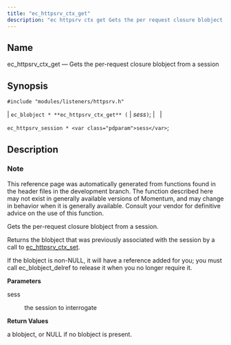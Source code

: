 ```yaml
---
title: "ec_httpsrv_ctx_get"
description: "ec httpsrv ctx get Gets the per request closure blobject from a session ec blobject ec httpsrv ctx get sess ec httpsrv session sess This reference page was automatically generated from functions found in the header files in the development branch The function described here may not exist in generally..."
---
```


<a name="apis.ec_httpsrv_ctx_get"></a> 
## Name

ec_httpsrv_ctx_get — Gets the per-request closure blobject from a session

## Synopsis

`#include "modules/listeners/httpsrv.h"`

| `ec_blobject * **ec_httpsrv_ctx_get** (` | <var class="pdparam">sess</var>`)`; |   |

`ec_httpsrv_session * <var class="pdparam">sess</var>`;<a name="idp52662192"></a> 
## Description

### Note

This reference page was automatically generated from functions found in the header files in the development branch. The function described here may not exist in generally available versions of Momentum, and may change in behavior when it is generally available. Consult your vendor for definitive advice on the use of this function.

Gets the per-request closure blobject from a session.

Returns the blobject that was previously associated with the session by a call to [ec_httpsrv_ctx_set](/momentum/3/3-api/apis-ec-httpsrv-ctx-set).

If the blobject is non-NULL, it will have a reference added for you; you must call ec_blobject_delref to release it when you no longer require it.

**<a name="idp52666768"></a> Parameters**

<dl class="variablelist">

<dt>sess</dt>

<dd>

the session to interrogate

</dd>

</dl>

**<a name="idp52669504"></a> Return Values**

a blobject, or NULL if no blobject is present.
